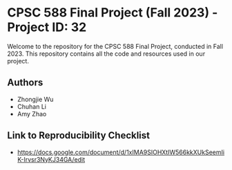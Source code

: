 # CPSC 588 Final Project (Fall 2023) - Project ID: 32

Welcome to the repository for the CPSC 588 Final Project, conducted in Fall 2023. This repository contains all the code and resources used in our project. 

## Authors
- Zhongjie Wu
- Chuhan Li
- Amy Zhao

## Link to Reproducibility Checklist
- https://docs.google.com/document/d/1xIMA9SIOHXtIW566kkXUkSeemIiK-Irvsr3NyKJ34GA/edit